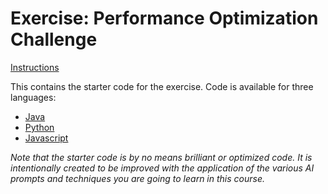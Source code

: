 # Exercise: Performance Optimization Challenge

[Instructions](https://ai.wethinkco.de/ai-software/ai-use-cases/exercises/exercise-code-performance/)

This contains the starter code for the exercise. Code is available for three languages:

- [Java](java/TaskManager/README.md)
- [Python](python/TaskManager/README.md)
- [Javascript](javascript/TaskManager/README.md)

_Note that the starter code is by no means brilliant or optimized code. It is intentionally created to be improved with the application of the various AI prompts and techniques you are going to learn in this course._
